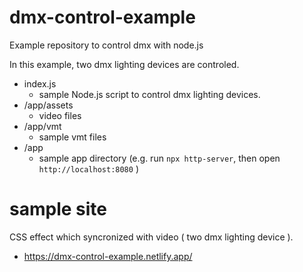 # dmx-control-example

Example repository to control dmx with node.js

In this example, two dmx lighting devices are controled.

* index.js
    - sample Node.js script to control dmx lighting devices.
* /app/assets
    - video files
* /app/vmt
    - sample vmt files
* /app
    - sample app directory (e.g. run `npx http-server`, then open `http://localhost:8080` )

# sample site

CSS effect which syncronized with video ( two dmx lighting device ).

* https://dmx-control-example.netlify.app/